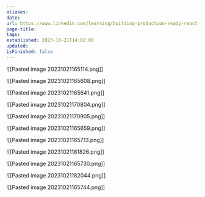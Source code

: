 ```yaml
---
aliases: 
date: 
url: https://www.linkedin.com/learning/building-production-ready-react-apps-setup-to-deployment-with-firebase/the-tools-and-the-exercise-files?resume=false
page-title: 
tags: 
established: 2023-10-21T14:02:00
updated: 
isFinished: false
---
```

![[Pasted image 20231021165114.png]]

![[Pasted image 20231021165608.png]]

![[Pasted image 20231021165641.png]]

![[Pasted image 20231021170804.png]]

![[Pasted image 20231021170905.png]]



![[Pasted image 20231021165659.png]]

![[Pasted image 20231021165713.png]]

![[Pasted image 20231021181826.png]]


![[Pasted image 20231021165730.png]]

![[Pasted image 20231021182044.png]]



![[Pasted image 20231021165744.png]]

